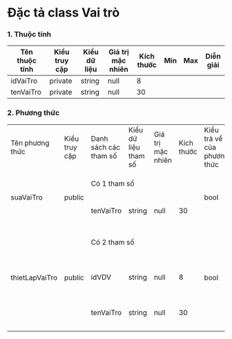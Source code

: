# Đặc tả class Vai trò

### 1. Thuộc tính 
| Tên thuộc tính | Kiểu truy cập | Kiểu dữ liệu | Giá trị mặc nhiên | Kích thước| Min | Max | Diễn giải |
|---|---|---|---|---|---|---|---|
| idVaiTro | private | string | null | 8|  |  |   |
| tenVaiTro | private | string | null | 30|  |  |   |

### 2. Phương thức

<table>
    <tr>
        <td>Tên phương thức</td>
        <td>Kiểu truy cập</td>
        <td>Danh sách các tham số</td>
        <td>Kiểu dữ liệu tham số</td>
        <td>Giá trị mặc nhiên</td>
        <td>Kích thước</td>
        <td>Kiểu trả về của phương thức</td>
        <td>Diễn giải</td>
    </tr>
    <!-- ---------------------suaVaiTro--------------- -->
    <tr>
      <td rowspan="2">suaVaiTro</td>
      <td rowspan="2">public</td>
      <td colspan="4">Có 1 tham số</td>
      <td rowspan="2">bool</td>
      <td rowspan="2">Sửa thông tin của 1 vai trò</td>
    </tr>
    <tr>
      <td>tenVaiTro</td>
      <td>string</td>
      <td>null</td>
      <td>30</td>
    </tr>
    <tr>
      <td rowspan="3">thietLapVaiTro</td>
      <td rowspan="3">public</td>
      <td colspan="4">Có 2 tham số</td>
      <td rowspan="3">bool</td>
      <td rowspan="3">Thiết lập vai trò của vận động viên trong đội hình mẫu</td>
    </tr>
    <tr>
      <td>idVDV</td>
      <td>string</td>
      <td>null</td>
      <td>8</td>
    </tr>
    <tr>
      <td>tenVaiTro</td>
      <td>string</td>
      <td>null</td>
      <td>30</td>
    </tr>
</table>


  